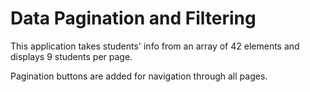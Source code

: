 # Data Pagination and Filtering
 
This application takes students' info from an array of 42 elements and displays 9 students per page.

Pagination buttons are added for navigation through all pages.
